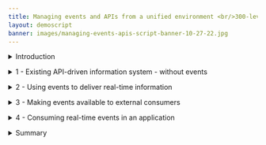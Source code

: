 ```yaml
---
title: Managing events and APIs from a unified environment <br/>300-level live demo
layout: demoscript
banner: images/managing-events-apis-script-banner-10-27-22.jpg
---
```



<span id="top"></span>

<details markdown="1">

<summary>Introduction</summary>

It is becoming increasingly common to need to expose data both synchronously, using APIs, and asynchronously, using events. This enables us to cater to the unique needs and characteristics of the different consumers of the data.

Some consumers need direct access to retrieve or change the data and will therefore prefer APIs. Others may not want to be directly tied to the availability and performance limitations of the backend system, and are only interested in being asynchronously notified of changes, which is therefore a good use case for events. Even a single consumer may need to retrieve data in different styles for different scenarios. As a data provider, however, you shouldn’t need two separate systems to achieve this. In this demo we’ll look at how events can be shared and governed in the same way as APIs.

The scenario focuses on an airline’s flight information system. It provides the flight data for applications such as airport ‘Flight Boards’, showing departures and arrival times. The data is also made available to other applications via APIs that are catalogued in IBM API Connect.

There are a number of businesses around the airport, such as those providing food for onboard catering services, flight maintenance, and teams such as the ground crew that are directly affected by flight delays. They would benefit from being notified as soon as those delays occur, and would be better suited to an event-based interaction pattern, than to that of an API. 

We will show how IBM's solution enables application developers to discover and use API or event-based interaction patterns depending on the needs of their solution. Specifically, we will look at how Apache Kafka event topics and APIs can be surfaced alongside one another in API Connect, and governed in exactly the same way. 

Let’s get started!

(Demo intro slides <a href="https://ibm.box.com/s/9bzas80jz80s3xechdl642ag80f4qjuz" target="_blank" rel="noreferrer">here</a>)

(Printer-ready PDF of demo script <a href="https://ibm.box.com/s/6siayii6qbus0v8m5pi293ntgphzbwh7" target="_blank" rel="noreferrer">here</a>)

<br/>

</details>

<span id="existingAPI"></span>

<details markdown="1">

<summary>1 - Existing API-driven information system - without events</summary>

<br/>

| **1.1** | **Explore the Flight Information Manager UI** |
| :--- | :--- |
| **Narration** | Let’s first take a look at the flight information system itself so we understand the data we’re dealing with. The user interface for the flight information system is known as the Flight Information Manager. It shows us the current flights, and also provides us with a mechanism to add a delay to the anticipated departure time of a flight. |
| **Action** &nbsp; 1.1.1 | Show the FlightBoard Manager UI. <br/><img src="images/300-eem-demo-1-1-1.png" width="500" /> |
| **Narration** | The Flight Information Manager uses a REST API available on the Flight Information Data Store. This API is only directly available to the Flight Information Manager user interface since it has the ability to perform sensitive functions, such as displaying the delayed arrival time of a flight. |

| **1.2** | **Explore the existing REST API** |
| :--- | :--- |
| **Narration** | There are other systems, such as the FlightBoards around the airport that also need access to flight data but do not need access to the whole API. For example, the FlightBoard should not have access to the API function to 'delay' a flight. An API management capability (IBM API Connect) is used to expose selected data and functions from the API in a Developer Portal. The developers of other applications can browse the various APIs available at the airport, and self-subscribe to use them in their applications. This means that their usage of the API can be tracked, controlled (e.g. rate limited) and indeed revoked. Let's take a quick look at the exposed REST API for flight information. |
| **Action** &nbsp; 1.2.1 | Go to the API management Portal and show the exposed REST API for flight information, noting that there is only a GET operation. |
| **Action** &nbsp; 1.2.2 | Show the IBM API Connect **Developer Portal** tab in the browser. <br/><img src="images/300-eem-demo-1-2-2.png" width="800" /> |
| **Action** &nbsp; 1.2.3 | Click **API Products**. <br/><img src="images/300-eem-demo-1-2-3.png" width="800" /> |
| **Action** &nbsp; 1.2.4 | Click **Flight API**. <br/><img src="images/300-eem-demo-1-2-4.png" width="800" /> |
| **Action** &nbsp; 1.2.5 | Click **Flight API 1.0.0**. <br/><img src="images/300-eem-demo-1-2-5.png" width="800" /> |
| **Action** &nbsp; 1.2.6 | Click the **GET /flights** operation. <br/><img src="images/300-eem-demo-1-2-6.png" width="800" /> |
| **Narration** | Note that we’ve been able to explore this API right down to what operations are available, and even example data that would be returned. However, we cannot make calls on this API because we have not yet requested access to it. API Connect ensures only known consumers of the API can use it. |

| **1.3** | **Display the FlightBoard** |
| :--- | :--- |
| **Narration** | The FlightBoard is one of the consumers of this flight information API. It retrieves the data every five minutes to get the latest flight information. |
| **Action** &nbsp; 1.3.1 | Bring up the FlightBoard UI. <br/><img src="images/300-eem-demo-1-3-1.png" width="500" /> |

| **1.4** | **Explore the update rate of the FlightBoard** |
| :--- | :--- |
| **Narration** | Note that if we delay a flight using the Flight Information Manager, although it shows the new time immediately in that user interface, the FlightBoard only picks up the change when it next polls the API, several minutes later. |
| **Action** &nbsp; 1.4.1 | Show both FlightBoard (ie, the display in the airport, shown on the left) and the Flight Information Manager (ie, the master flight information record, shown on the right) on screen at the same time. Both screens are showing the same information for now.<br/><img src="images/300-eem-demo-1-4-1.png" width="800" /> |
| **Action** &nbsp; 1.4.2 | On the Flight Information Manager, click on one of the **Delay this flight** (1) buttons, enter **60** (2) for the minutes to be delayed, and click **OK** (3).<br/><img src="images/300-eem-demo-1-4-2.png" width="800" /> |
| **Action** &nbsp; 1.4.3 | Show that the flight departure time has been updated on the Flight Information Manager only (you may need to refresh the browser).<br/><img src="images/300-eem-demo-1-4-3.png" width="800" /> |
| **Action** &nbsp; 1.4.4 | Remember that the board updates every five minutes. If required, wait to show that FlightBoard is updated. |
| **Narration** | Clearly, we could reduce the poll interval to something that might be more responsive, but as we reduce this interval, we are increasing the load on the Flight Information Data Store. Note that there could be many other systems also requiring this information in a timely fashion (eg., taxi companies, ground crew systems, airlines). If they were all to poll with short time intervals, the Flight Information Data Store would quickly become overwhelmed. The Flight Information Data Store could of course implement performance measures such as caching, but it would end up having to cater to constantly increasing demands of consumers, in terms of both performance, and availability. <inline-notification text="This is a good time to discuss how common this situation is across scenarios in other industries. APIs are a commonly used way to provide data, but do not make it easy to receive data changes in a timely way. Examples might include fraudulent payment attempts, exceptional stock price movements, fire or other hazard alerts, refrigerator temperature thresholds etc. "></inline-notification> |

<br/>

**[Go to top](#place1)**

</details>

<span id="Events"></span>

<details markdown="1">

<summary>2 - Using events to deliver real-time information</summary>

<br/>

| **2.1** | **Introduce events, Kafka, and IBM Event Streams** |
| :--- | :--- |
| **Narration** | Modern applications are turning to Apache Kafka to distribute information using a publish/subscribe pattern. In Kafka’s terminology, a topic is a stream of events related to the same subject. Events are published to specific Kafka topics, then consumers decide (via subscription) which topics they would like to receive events from. Publish/subscribe capabilities are certainly not new and messaging products have provided this pattern for decades. However, Apache Kafka has risen to popularity due to its ability to retain an event history, making it well suited to certain application patterns. IBM Cloud Pak for Integration provides both messaging (IBM MQ) and also a production strength implementation of Apache Kafka (IBM Event Streams). IBM Event Streams provides a Kubernetes operator that enables rapid deployment of Apache Kafka clusters, including a graphical user interface that simplifies familiarization. |
| **Action** &nbsp; 2.1.1 | Show the **IBM Event Streams** tab in the browser. <br/><img src="images/300-eem-demo-2-1-1.png" width="800" /> |

| **2.2** | **View events on Kafka topic** |
| :--- | :--- |
| **Narration** | For the simplicity of the demo, we've already configured our flight information system to publish events to a Kafka topic when we delay a flight.  |
| **Action** &nbsp; 2.2.1 | Click **Topics** (1) and then select **flight-delays** (2).<br/><img src="images/300-eem-demo-2-2-1.png" width="800" /> |
| **Action** &nbsp; 2.2.2 | The events already emitted will be displayed. Select the top event (1) and show this corresponds to the flight you previously delayed (2). <br/><img src="images/300-eem-demo-2-2-2.png" width="800" /> |
| **Action** &nbsp; 2.2.3 | Show that as you delay additional flights these display in the event stream. |
| **Narration** | Note that the events for each delay we create are present in the event history, and there is a very clear representation of their sequential order based on the 'Offset' value. These will remain here, regardless of whether subscribers read them or not, and this is one of the key differences between Apache Kafka and messaging capabilities such as IBM MQ. Events can only be removed administratively, either by archiving those older than a certain time period, or a more sophisticated mechanism known as 'log compaction' which is useful when at least one event for each data record must be preserved. |

| **2.3** | **Connect an application to the Kafka cluster** |
| :--- | :--- |
| **Narration** | Applications consuming events from a Kafka cluster need to know the location of the bootstrap Kafka broker for initiation of their connection. You will notice that that IBM Event Streams only provides 'internal' connections. That means you can only connect from within the OpenShift cluster. This connection can be used, for example, by the flight information system to publish events. |
| **Action** &nbsp; 2.3.1 | Click **Connect to this topic**.<br/><img src="images/300-eem-demo-2-3-1.png" width="800" /> |
| **Action** &nbsp; 2.3.2 | Click **Internal (1)** (1), then save the **endpoint information** (2) as the Kafka listener URL. We will use this later when configuring IBM Event Endpoint Manager. Note that we do not need to download any certificates because the demo Kafka cluster has security switched off for simplicity. <br/><img src="images/300-eem-demo-2-3-2.png" width="800" /> |
| **Narration** | The consumers ​of flight delay events (​such as the FlightBoard) will be external to the OpenShift cluster. We ​could do basic external exposure by configuring an 'external' listener ​in the screens we've just explored, but this provides only limited control when we are exposing Kafka to consumers beyond our immediate sphere. We are going to look at a much more powerful way of exposing a topic, using IBM Event Endpoint Manager. Since this is in the same OpenShift cluster as this Kafka cluster, the internal listener will be sufficient as IBM Event Endpoint Manager will do the external exposure for us, then route to the internal connection. |

<br/>

**[Go to top](#place1)**

</details>

<span id="makingAvailable"></span>

<details markdown="1">

<summary>3 - Making events available to external consumers</summary>

<br/>

| **3.1** | **Manage the Async API** |
| :--- | :--- |
| **Narration** | IBM Event Endpoint Manager performs exactly the same role for asynchronous interfaces as IBM API Connect does for synchronous APIs. It allows us, for example, to make a selection of Kafka topics available in a catalogue and display them in a portal such that a developer can easily discover and subscribe to use them. It then protects the actual Kafka cluster by controlling access to it via a gateway. Let’s add our Kafka topic to the IBM Event Endpoint Manager catalogue.  |
| **Action** &nbsp; 3.1.1 | Open the Cloud Pak for Integration Platform Navigator tab and click **Design APIs**.<br/><img src="images/300-eem-demo-3-1-1.png" width="800" /> |
| **Action** &nbsp; 3.1.2 | Click **Develop APIs and products**.<br/><img src="images/300-eem-demo-3-1-2.png" width="800" /> |
| **Action** &nbsp; 3.1.3 | Select **Add** in the top right, and select **API**. <br/><img src="images/300-eem-demo-3-1-3.png" width="800" /> |
| **Action** &nbsp; 3.1.4 | Select **AsyncAPI** (1) and click **Next** (2).<br/><img src="images/300-eem-demo-3-1-4.png" width="800" /> |
| **Action** &nbsp; 3.1.5 | Upload the **flight-delay.yaml** file downloaded in the preparation steps and click **Next**.<br/><img src="images/300-eem-demo-3-1-5.png" width="800" /> |
| **Narration** | The next page is where you can enter a vast array of optional detail about the API, that will ultimately be published to the catalog. However, we do not need to add any further details at this stage. |
| **Action** &nbsp; 3.1.6 | Click **Next**  |
| **Narration** | We will choose to publish the topic straight away, which will automatically create a Product and publish that within the Sandbox catalog. By default it will secure the topic in the same way we would a synchronous API, using an API Key and Secret. This enables us to hide what might be a more complex security model used on your Kafka cluster (such as mTLS). Note that AsyncAPIs exposed by the event gateway are always protected with TLS communication, even if the underlying Kafka broker is not, as is the case in this demo. |
| **Action** &nbsp; 3.1.7 | Check **Activate API** (1), select **Sandbox** (2) from the pull down and click **Next** (3).<br/><img src="images/300-eem-demo-3-1-7.png" width="800" /> |
| **Narration** | Managing granular access to topics would normally require a Kafka administrator to create and maintain multiple access control lists (ACLs). IBM Event Endpoint Manager enables consumers to self-administer their own access to topics. The Kafka administrator need only set up access between the Kafka cluster and the event gateway. From that point onward, the person deciding which topics the consumers can subscribe to no longer needs to be a Kafka specialist. |

<br/>

**[Go to top](#place1)**

</details>

<span id="realTimeApp"></span>

<details markdown="1">

<summary>4 - Consuming real-time events in an application</summary>

<br/>

| **4.1** | **Discover the AsyncAPI from an app developer’s perspective** |
| :--- | :--- |
| **Narration** | Let’s get back to our airport scenario. There are a number of businesses around the airport that are affected by flight delays and would benefit from being notified as soon as they occur. In other words, they would be better suited to the event-based interaction pattern, than to that of an API. Examples would include teams providing food for onboard catering services, flight maintenance crews, and ground crew. <br/> <br/>In this section we will consider an application used by such teams that notifies users when a flight has been delayed. The developers of that application will use API Connect's developer portal to discover the 'flight-delays' event topic and incorporate it into their solution. |
| **Action** &nbsp; 4.1.1 | Go to the API Connect Developer Portal tab and click on **API Products**. Note that if you are already on the API Products page, you may need to refresh the browser page as you just added a new AsyncAPI product. <br/><img src="images/300-eem-demo-4-1-1.png" width="800" /> |
| **Action** &nbsp; 4.1.2 | Explain the two entries, as highlighted in the narration above. <br/><img src="images/300-eem-demo-4-1-2.png" width="800" /> |
| **Narration** | Note that APIs are gathered together into 'Products'. You could gather multiple topics under one Product, and they could even originate from different Kafka clusters. Access is then defined at the Product level, so you can easily subscribe to a whole suite of events or APIs in one go. Simple products are automatically created for development purposes and that’s what we will use in this demonstration. |
| **Action** &nbsp; 4.1.3 | Click **flight-delays auto product** (the automatically-generated product we created earlier).<br/><img src="images/300-eem-demo-4-1-3.png" width="800" /> |
| **Action** &nbsp; 4.1.4 | Click **flight-delays**.<br/><img src="images/300-eem-demo-4-1-4.png" width="800" /> |
| **Narration** | This next page will show documentation we provided when we added this API to the catalogue. From this page you will find the values needed for connectivity. Note that the bootstrap server is that of the event gateway, not that of the original Kafka cluster. You will also find some example code samples to simplify application development. |
| **Action** &nbsp; 4.1.5 | Explain the screen, as highlighted in the narration above.<br/><img src="images/300-eem-demo-4-1-5.png" width="800" /> |

| **4.2** | **Subscribe to the AsyncAPI** |
| :--- | :--- |
| **Narration** | From the detail we’ve found so far on the API, it looks ideal for providing the notifications for our application, so we decide to collate the connection details and subscribe to the AsyncAPI. Just to reinforce what’s happening here – these are the connection details to the event gateway provided by IBM Event Endpoint Management, not to the actual underlying Kafka cluster. However, the event gateway 'looks' just like a Kafka cluster to the consuming application. |
| **Action** &nbsp; 4.2.1 | Click the arrow next to flight delays in the overview on the left, then select **Subscribe (operation)**. <br/><img src="images/300-eem-demo-4-2-1.png" width="800" /> |
| **Action** &nbsp; 4.2.2 | Scroll down on the right hand side to the **Properties** section (1) and save the **client.id** and **bootstrap.servers** (2). <br/><img src="images/300-eem-demo-4-2-2.png" width="800" /> |
| **Action** &nbsp; 4.2.3 | Click **Get access** in the top left. If for any reason you are not logged into the Portal, this is the point at which you will be forced to log in. <br/><img src="images/300-eem-demo-4-2-3.png" width="800" /> |
| **Narration** | Products are made available to subscribers through 'Plans'. This gives us the opportunity to have different policies depending on the plan that is chosen. If APIs are monetized APIs, each plan might have a different cost, or some plans might be only available to selected user groups. |
| **Action** &nbsp; 4.2.4 | Select the **Default** pricing plan to continue. <br/><img src="images/300-eem-demo-4-2-4.png" width="800" /> |
| **Narration** | As a developer, you may be writing several applications, each using different APIs. From a security perspective you might not want all applications you work with to have access to all of the APIs that you have subscribed to. For this reason, you can create an 'Application' within IBM Event Endpoint Manager for each of your applications, and individually subscribe them only to the Plans on the Products they need. Each application will get its own unique Key and Secret such that it can be identified when attempting to access the APIs.<br/><br/>Let’s assume we are a developer working on the application used by the ground crew, and we would like to improve it to show alerts when flights are delayed. You will need to create an ‘Application’ in the portal to represent the ground crew’s application. This will create an identity (a set of credentials) that the ground crew’s application will use to access the event topic. |
| **Action** &nbsp; 4.2.5 | Click **Create Application** on the right.<br/><img src="images/300-eem-demo-4-2-5.png" width="800" /> |
| **Action** &nbsp; 4.2.6 | Name the application **Ground Crew App** (1) and click **Save** (2). <br/><img src="images/300-eem-demo-4-2-6.png" width="800" /> |
| **Action** &nbsp; 4.2.7 | You will now see a dialog showing the **Key** and **Secret** for this application to access the API. <inline-notification text="It is very important that you save these, as they cannot be retrieved later. "></inline-notification><img src="images/300-eem-demo-4-2-7.png" width="800" /> |
| **Action** &nbsp; 4.2.8 | Close this dialog then select your newly created application on the left. <br/><img src="images/300-eem-demo-4-2-8.png" width="800" /> |
| **Action** &nbsp; 4.2.9 | Review the details then click **Next**. Your subscription will be complete. <br/><img src="images/300-eem-demo-4-2-9.png" width="800" /> |

| **4.3** | **Consume the events** |
| :--- | :--- |
| **Narration** | We now have all the credentials we need for our application to subscribe to the Kafka topic via IBM Event Endpoint Manager’s gateway. All we need now is an application to consume the events. We’re not going to create an actual application. We’re just going to give you an example, built using the sample code from the Portal, that picks up the events from the topic. <br/><br/>Recall that the IBM Event Endpoint Manager gateway always enforces TLS encryption on external requests, so our consumer will need to have a copy of the gateway’s public TLS certificate. We will download this certificate and store it somewhere that the consuming application can retrieve at runtime. |
| **Action** &nbsp; 4.3.1 | Install the server certificate from the event gateway endpoint ready for the client application. There is a script to do this:<br/><br/><code>./install-certificate.sh</code><br/><img src="images/300-eem-demo-4-3-1.png" width="500" /> |
| **Narration** | The example in our demo is simply a java consumer that simulates the way the application would receive Kafka events, such that we can see them arriving in real time. |
| **Action** &nbsp; 4.3.2 | The script that runs the consumer code itself is called ./setup-client-app.sh and is one of the files you downloaded in the beginning. This takes five arguments: <br/><br/> 1) **Target Namespace:** this is normally cp4i <br/><br/>2) **Kafka Client Id:** this is retrieved from the Developer Portal in the properties section<br/><img src="images/300-eem-demo-4-3-2-clientid.png" width="800" /> <br/>3) **Gateway Username:** this is the API **Key** that you copied in this step.<br/><img src="images/300-eem-demo-4-3-2-apikey.png" width="800" /> <br/>4) **Gateway Password:** this is the API **Secret** also shown in the screenshot above.<br/><img src="images/300-eem-demo-4-3-2-apisecret.png" width="800" /><br/>5) **Flight Number:** this is the flight number you want to monitor. This needs to be within quotes, e.g. "EZY 6005" |
| **Action** &nbsp; 4.3.3 | Run the following command, replacing each of the parameters:<br/><br/>**./setup-client-app.sh &lt;TargetNamespace&gt; &lt;KafkaClientId&gt; &lt;GatewayUsername&gt; &lt;GatewayPassword&gt; &lt;FlightNumber&gt;**<br/><br/>Here is an example. Remember, this needs to be customized with your own values for each of the parameters:<br/><br/>**./setup-client-app.sh cp4i 64a66394-84dd-4b8b-b78c-202e24125632 8515b170f10b6937c4ba89f1c6eaf325 746f7e1f89415723d00366acd0574410 “EZY 6005”** <br/><br/>This will automatically build a container and run it on Red Hat OpenShift. <br/><inline-notification text="Pick any flight in the FlightBoard Manager UI. When entering the flight number, be sure to type the quotation marks directly in your Terminal window. Copying and pasting from another text editor may result in no delays being reported."></inline-notification> |
| **Action** &nbsp; 4.3.4 | In the Flight Information Manager, click the button to delay the flight you entered in the previous step. Enter **180** minutes (1), then click **OK** (2). <br/><img src="images/300-eem-demo-4-3-4.png" width="500" /> <br/> |
| **Action** &nbsp; 4.3.5 | Now return to the terminal window where the script was run, and you will see a message. <br/><br/>"Alert: Flight EZY 6005 has been delayed by 180 minutes" <br/><img src="images/300-eem-demo-4-3-5.png" width="500" /><br/> |
| **Narration** | We see the following message, which of course in real life would appear on the application used by the catering staff or ground crew. <br/><br/>"Alert: Flight EZY 6005 has been delayed by 180 minutes"<br/><br/>Notice that it takes a while before the FlightBoard shows the delay, since it is still using API polling to get flight information. |
| **Action** &nbsp; 4.3.6 | Show the flight board message. <br/><img src="images/300-eem-demo-4-3-5b.png" width="800" /><br/> |

<br/>

**[Go to top](#place1)**

<br/>


</details>

<span id="Summary"></span>

<details markdown="1">

<summary>Summary</summary>

In this demo we showed how IBM API Connect enables application developers to discover and use API or event-based interaction patterns depending on the needs of their solution. Specifically, we looked at how Apache Kafka event topics and APIs could be surfaced alongside one another in the same catalogue, and governed in exactly the same way.

We explored a use case that was better served by listening to Kafka events than by polling synchronous APIs. Furthermore, the event-based solution would reduce the load on the backend system, as the Kafka event stream removes the need to poll the API for flight delay information. 

A key focus of the demo was to show how events could be shared, and governed in the same way as APIs, extending API management into “event endpoint management”. The topics were discoverable in a catalogue from which the consumer could self-subscribe to receive the events. The event topic was then securely exposed using IBM's unique event gateway that transparently routes the Kafka protocol to the underlying Kafka brokers.

Thank you for attending today’s presentation.

**[Go to top](#place1)**
<br/>

</details>